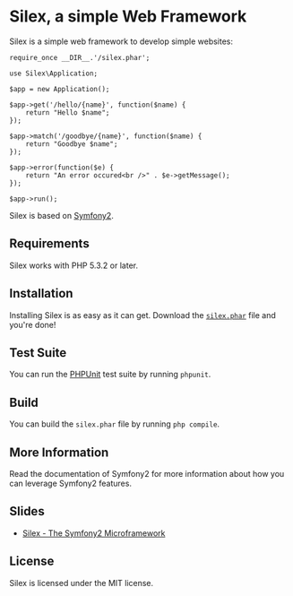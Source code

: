 # Silex, a simple Web Framework

Silex is a simple web framework to develop simple websites:

    require_once __DIR__.'/silex.phar';

    use Silex\Application;

    $app = new Application();

    $app->get('/hello/{name}', function($name) {
        return "Hello $name";
    });

    $app->match('/goodbye/{name}', function($name) {
        return "Goodbye $name";
    });

    $app->error(function($e) {
        return "An error occured<br />" . $e->getMessage();
    });

    $app->run();

Silex is based on [Symfony2][1].

## Requirements

Silex works with PHP 5.3.2 or later.

## Installation

Installing Silex is as easy as it can get. Download the [`silex.phar`][2] file
and you're done!

## Test Suite

You can run the [PHPUnit][3] test suite by running `phpunit`.

## Build

You can build the `silex.phar` file by running `php compile`.

## More Information

Read the documentation of Symfony2 for more information about how you can
leverage Symfony2 features.

## Slides

 - [Silex - The Symfony2 Microframework][4]

## License

Silex is licensed under the MIT license.

[1]: http://symfony.com
[2]: http://github.com/fabpot/silex/blob/master/silex.phar
[3]: https://github.com/sebastianbergmann/phpunit
[4]: http://www.slideshare.net/IgorWiedler/silex-the-symfony2-microframework
